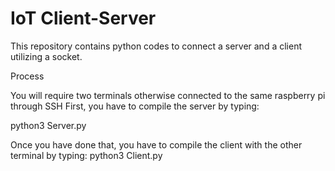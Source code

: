 # IoT Client-Server
This repository contains python codes to connect a server and a client utilizing a socket.

Process

You will require two terminals otherwise connected to the same raspberry pi through SSH
First, you have to compile the server by typing:

python3 Server.py

Once you have done that, you have to compile the client with the other terminal by typing:
python3 Client.py



